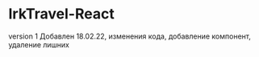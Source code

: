 # IrkTravel-React

version 1  Добавлен 18.02.22, изменения кода, добавление компонент, удаление лишних 
